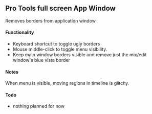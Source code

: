## Pro Tools full screen App Window
Removes borders from application window <br>
#### Functionality
- Keyboard shortcut to toggle ugly borders
- Mouse middle-click to toggle menu visibility.
- Keep main window borders visible and remove just the mix/edit window's blue vista border
#### Notes
When menu is visible, moving regions in timeline is glitchy.
#### Todo
- nothing planned for now

